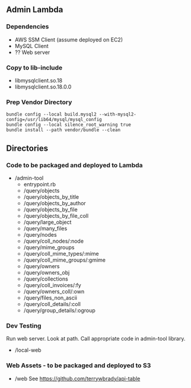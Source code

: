 ## Admin Lambda

### Dependencies
- AWS SSM Client (assume deployed on EC2)
- MySQL Client
- ?? Web server

### Copy to lib-include

- libmysqlclient.so.18
- libmysqlclient.so.18.0.0


### Prep Vendor Directory
```
bundle config --local build.mysql2 --with-mysql2-config=/usr/lib64/mysql/mysql_config
bundle config --local silence_root_warning true
bundle install --path vendor/bundle --clean
```

## Directories

### Code to be packaged and deployed to Lambda

- /admin-tool
  - entrypoint.rb
  - /query/objects
  - /query/objects_by_title
  - /query/objects_by_author
  - /query/objects_by_file
  - /query/objects_by_file_coll
  - /query/large_object
  - /query/many_files
  - /query/nodes
  - /query/coll_nodes/:node
  - /query/mime_groups
  - /query/coll_mime_types/:mime
  - /query/coll_mime_groups/:gmime
  - /query/owners
  - /query/owners_obj
  - /query/collections
  - /query/coll_invoices/:fy
  - /query/owners_coll/:own
  - /query/files_non_ascii
  - /query/coll_details/:coll
  - /query/group_details/:ogroup

### Dev Testing

Run web server.  Look at path.  Call appropriate code in admin-tool library.
- /local-web

### Web Assets - to be packaged and deployed to S3

- /web
See https://github.com/terrywbrady/api-table
